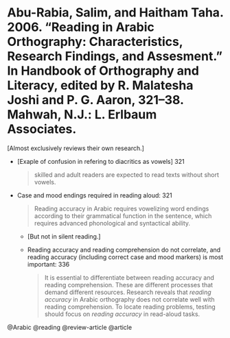 # Abu-Rabia, Salim, and Haitham Taha. 2006. “Reading in Arabic Orthography: Characteristics, Research Findings, and Assesment.” In Handbook of Orthography and Literacy, edited by R. Malatesha Joshi and P. G. Aaron, 321–38. Mahwah, N.J.: L. Erlbaum Associates.

[Almost exclusively reviews their own research.]

- [Exaple of confusion in refering to diacritics as vowels] 321

  > skilled and adult readers are expected to read texts without short vowels.

- Case and mood endings required in reading aloud: 321

   > Reading accuracy in Arabic requires vowelizing word endings according to their grammatical function in the sentence, which requires advanced phonological and syntactical ability.

  - [But not in silent reading.]

  - Reading accuracy and reading comprehension do not correlate, and reading accuracy (including correct case and mood markers) is most important: 336

    > It is essential to differentiate between reading accuracy and reading comprehension. These are different processes that demand different resources. Research reveals that *reading accuracy* in Arabic orthography does not correlate well with reading comprehension. To locate reading problems, testing should focus on *reading accuracy* in read-aloud tasks.


@Arabic
@reading
@review-article
@article
